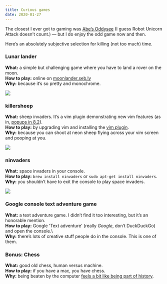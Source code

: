 ```yaml
---
title: Curious games
date: 2020-01-27
---
```

The closest I ever got to gaming was [Abe’s Oddysee](http://www.oddworld.com/oddworldgames/abes-oddysee/) (I guess Robot Unicorn Attack doesn’t count.) — but I do enjoy the odd game now and then.

Here’s an absolutely subjective selection for killing (not too much) time.

### Lunar lander

**What:** a simple but challenging game where you have to land a rover on the moon.\
**How to play:** online on [moonlander.seb.ly](http://moonlander.seb.ly/)\
**Why:** because it’s so pretty and monochrome.

![](/img/lunar.png)

### killersheep

**What:** sheep invaders. It’s a vim plugin demonstrating new vim features (as in, [popups in 8.2](https://www.vim.org/vim-8.2-released.php)).\
**How to play:** by upgrading vim and installing the [vim plugin](https://github.com/vim/killersheep).\
**Why:** because you can shoot at neon sheep flying across your vim screen and pooping at you.

![](/img/sheep.png)

### ninvaders

**What:** space invaders in your console.\
**How to play:** `brew install ninvaders` or `sudo apt-get install ninvaders`.\
**Why:** you shouldn’t have to exit the console to play space invaders.

![](/img/ninvaders.png)

### Google console text adventure game

**What:** a text adventure game. I didn’t find it too interesting, but it’s an honorable mention.\
**How to play:** Google 'Text adventure' (really *Google*, don’t DuckDuckGo) and open the console.\  
**Why:** there’s lots of creative stuff people do in the console. This is one of them.

### Bonus: Chess

**What:** good old chess, human versus machine.\
**How to play:** if you have a mac, you have chess.  
**Why:** being beaten by the computer [feels a bit like being part of history](https://en.wikipedia.org/wiki/Deep_Blue_versus_Kasparov,_1996,_Game_1).
